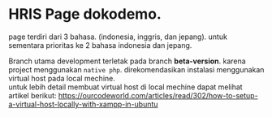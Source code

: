 # HRIS Page dokodemo.

page terdiri dari 3 bahasa. (indonesia, inggris, dan jepang). untuk sementara prioritas ke 2 bahasa indonesia dan jepang.

Branch utama development terletak pada branch **beta-version**. karena project menggunakan `native php`. direkomendasikan instalasi menggunakan virtual host pada local mechine. <br /> untuk lebih detail membuat virtual host di local mechine dapat melihat artikel berikut: https://ourcodeworld.com/articles/read/302/how-to-setup-a-virtual-host-locally-with-xampp-in-ubuntu
